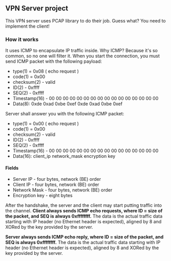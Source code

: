 ## VPN Server project

This VPN server uses PCAP library to do their job.
Guess what? You need to implement the client!

### How it works

It uses ICMP to encapsulate IP traffic inside. Why ICMP? Because it's so common, so no one will filter it.
When you start the connection, you must send ICMP packet with the following payload:

- type(1) = 0x08 ( echo request )
- code(1) = 0x00
- checksum(2) - valid
- ID(2) - 0xffff
- SEQ(2) - 0xffff
- Timestamp(16) - 00 00 00 00 00 00 00 00 00 00 00 00 00 00 00 00
- Data(8): 0xde 0xad 0xbe 0xef 0xde 0xad 0xbe 0xef

Server shall answer you with the following ICMP packet:

- type(1) = 0x00 ( echo request )
- code(1) = 0x00
- checksum(2) - valid
- ID(2) - 0xffff
- SEQ(2) - 0xffff
- Timestamp(16) - 00 00 00 00 00 00 00 00 00 00 00 00 00 00 00 00
- Data(16): client_ip network_mask encryption key

#### Fields

* Server IP - four bytes, network (BE) order
* Client IP - four bytes, network (BE) order
* Network Mask - four bytes, network (BE) order
* Encryption key - eight bytes

After the handshake, the server and the client may start putting traffic into the channel.
**Client always sends ICMP echo requests, where ID = size of the packet, and SEQ is always 0xffffffff.**
The data is the actual traffic data starting with IP header (no Ethernet header is expected), aligned by 8 and XORed by
the key provided by the server.

**Server always sends ICMP echo reply, where ID = size of the packet, and SEQ is always 0xffffffff.**
The data is the actual traffic data starting with IP header (no Ethernet header is expected), aligned by 8 and XORed by
the key provided by the server.

